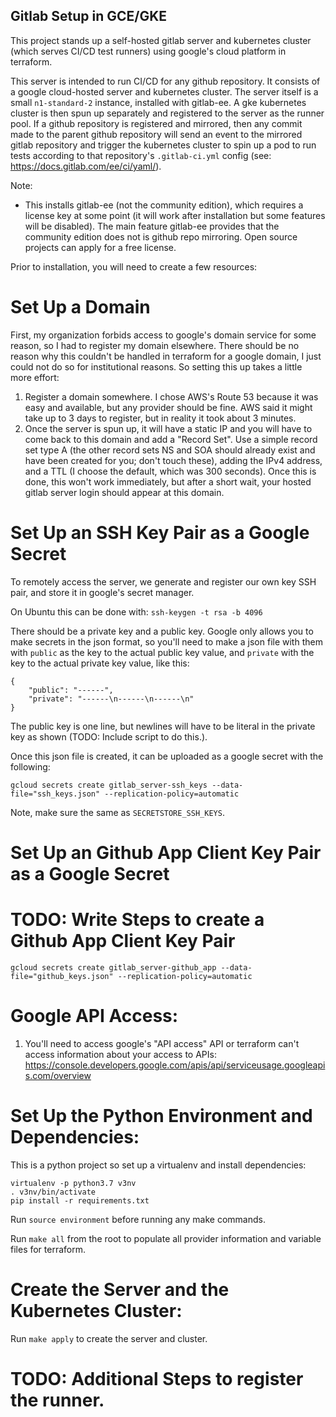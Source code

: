 ## Gitlab Setup in GCE/GKE

This project stands up a self-hosted gitlab server and kubernetes cluster (which serves CI/CD test runners) using google's cloud platform in terraform.

This server is intended to run CI/CD for any github repository.  It consists of a google cloud-hosted server and kubernetes cluster.  The server itself is a small `n1-standard-2` instance, installed with gitlab-ee.  A gke kubernetes cluster is then spun up separately and registered to the server as the runner pool.  If a github repository is registered and mirrored, then any commit made to the parent github repository will send an event to the mirrored gitlab repository and trigger the kubernetes cluster to spin up a pod to run tests according to that repository's `.gitlab-ci.yml` config (see: https://docs.gitlab.com/ee/ci/yaml/).

Note:
 - This installs gitlab-ee (not the community edition), which requires a license key at some point (it will work after installation but some features will be disabled).  The main feature gitlab-ee provides that the community edition does not is github repo mirroring.  Open source projects can apply for a free license.

Prior to installation, you will need to create a few resources:

# Set Up a Domain
First, my organization forbids access to google's domain service for some reason, so I had to register my domain elsewhere.  There should be no reason why this couldn't be handled in terraform for a google domain, I just could not do so for institutional reasons.  So setting this up takes a little more effort:

1. Register a domain somewhere.  I chose AWS's Route 53 because it was easy and available, but any provider should be fine.  AWS said it might take up to 3 days to register, but in reality it took about 3 minutes.
1. Once the server is spun up, it will have a static IP and you will have to come back to this domain and add a "Record Set".  Use a simple record set type A (the other record sets NS and SOA should already exist and have been created for you; don't touch these), adding the IPv4 address, and a TTL (I choose the default, which was 300 seconds).  Once this is done, this won't work immediately, but after a short wait, your hosted gitlab server login should appear at this domain.

# Set Up an SSH Key Pair as a Google Secret
To remotely access the server, we generate and register our own key SSH pair, and store it in google's secret manager.

On Ubuntu this can be done with: `ssh-keygen -t rsa -b 4096`

There should be a private key and a public key.  Google only allows you to make secrets in the json format, so you'll need to make a json file with them with `public` as the key to the actual public key value, and `private` with the key to the actual private key value, like this:

```
{
    "public": "------",
    "private": "------\n------\n------\n" 
}
```

The public key is one line, but newlines will have to be literal in the private key as shown (TODO: Include script to do this.).

Once this json file is created, it can be uploaded as a google secret with the following:

```
gcloud secrets create gitlab_server-ssh_keys --data-file="ssh_keys.json" --replication-policy=automatic
```

Note, make sure the same as `SECRETSTORE_SSH_KEYS`.

# Set Up an Github App Client Key Pair as a Google Secret

# TODO: Write Steps to create a Github App Client Key Pair

```
gcloud secrets create gitlab_server-github_app --data-file="github_keys.json" --replication-policy=automatic
```

# Google API Access:
1. You'll need to access google's "API access" API or terraform can't access information about your access to APIs: https://console.developers.google.com/apis/api/serviceusage.googleapis.com/overview

# Set Up the Python Environment and Dependencies:
This is a python project so set up a virtualenv and install dependencies:

    virtualenv -p python3.7 v3nv
    . v3nv/bin/activate
    pip install -r requirements.txt

Run `source environment` before running any make commands.

Run `make all` from the root to populate all provider information and variable files for terraform.

# Create the Server and the Kubernetes Cluster:

Run `make apply` to create the server and cluster.

# TODO: Additional Steps to register the runner.
